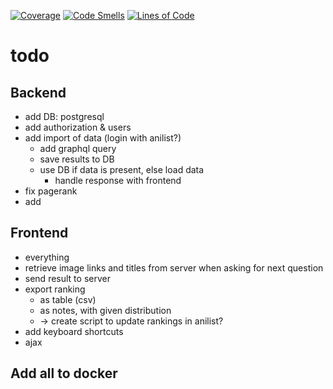 [![Coverage](https://sonarcloud.io/api/project_badges/measure?project=AlexPerathoner_ranker&metric=coverage)](https://sonarcloud.io/summary/new_code?id=AlexPerathoner_ranker)
[![Code Smells](https://sonarcloud.io/api/project_badges/measure?project=AlexPerathoner_ranker&metric=code_smells)](https://sonarcloud.io/summary/new_code?id=AlexPerathoner_ranker)
[![Lines of Code](https://sonarcloud.io/api/project_badges/measure?project=AlexPerathoner_ranker&metric=ncloc)](https://sonarcloud.io/summary/new_code?id=AlexPerathoner_ranker)

# todo

## Backend
- add DB: postgresql
- add authorization & users
- add import of data (login with anilist?)
	- add graphql query
	- save results to DB
	- use DB if data is present, else load data
		- handle response with frontend
- fix pagerank
- add 

## Frontend
- everything
- retrieve image links and titles from server when asking for next question
- send result to server
- export ranking
	- as table (csv)
	- as notes, with given distribution
	- -> create script to update rankings in anilist?
- add keyboard shortcuts
- ajax


## Add all to docker
